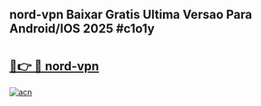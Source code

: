 ## nord-vpn Baixar Gratis Ultima Versao Para Android/IOS 2025 #c1o1y

# <h2><a href="https://ainizakaria.my?title=nord-vpn&ref=20M">🔗👉 🔴 nord-vpn</a></h2>

[![acn](https://github.com/user-attachments/assets/0f9c940e-d8b0-45ae-aac7-cd30a18b3e1c)](https://ainizakaria.my?title=nord-vpn&ref=20M)

